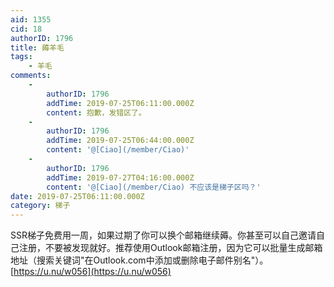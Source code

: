 ```yaml
---
aid: 1355
cid: 18
authorID: 1796
title: 薅羊毛
tags:
    - 羊毛
comments:
    -
        authorID: 1796
        addTime: 2019-07-25T06:11:00.000Z
        content: 抱歉，发错区了。
    -
        authorID: 1796
        addTime: 2019-07-25T06:44:00.000Z
        content: '@[Ciao](/member/Ciao)'
    -
        authorID: 1796
        addTime: 2019-07-27T04:16:00.000Z
        content: '@[Ciao](/member/Ciao) 不应该是梯子区吗？'
date: 2019-07-25T06:11:00.000Z
category: 梯子
---
```


SSR梯子免费用一周，如果过期了你可以换个邮箱继续薅。你甚至可以自己邀请自己注册，不要被发现就好。推荐使用Outlook邮箱注册，因为它可以批量生成邮箱地址（搜索关键词"在Outlook.com中添加或删除电子邮件别名"）。  
[https://u.nu/w056](https://u.nu/w056)

